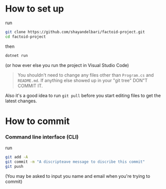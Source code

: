 # How to set up 

run
```bash
git clone https://github.com/shayandelbari/factoid-project.git
cd factoid-project
```
then
```bash
dotnet run
```
(or how ever else you run the project in Visual Studio Code)

> You shouldn't need to change any files other than ```Program.cs``` and ```README.md```. If anything else showed up in your "git tree" DON"T COMMIT IT.

Also it's a good idea to run ```git pull``` before you start editing files to get the latest changes.

# How to commit
### Command line interface (CLI)
run
```bash
git add -A
git commit -m "A discripteave message to discribe this commit"
git push
```
(You may be asked to input you name and email when you're trying to commit)
